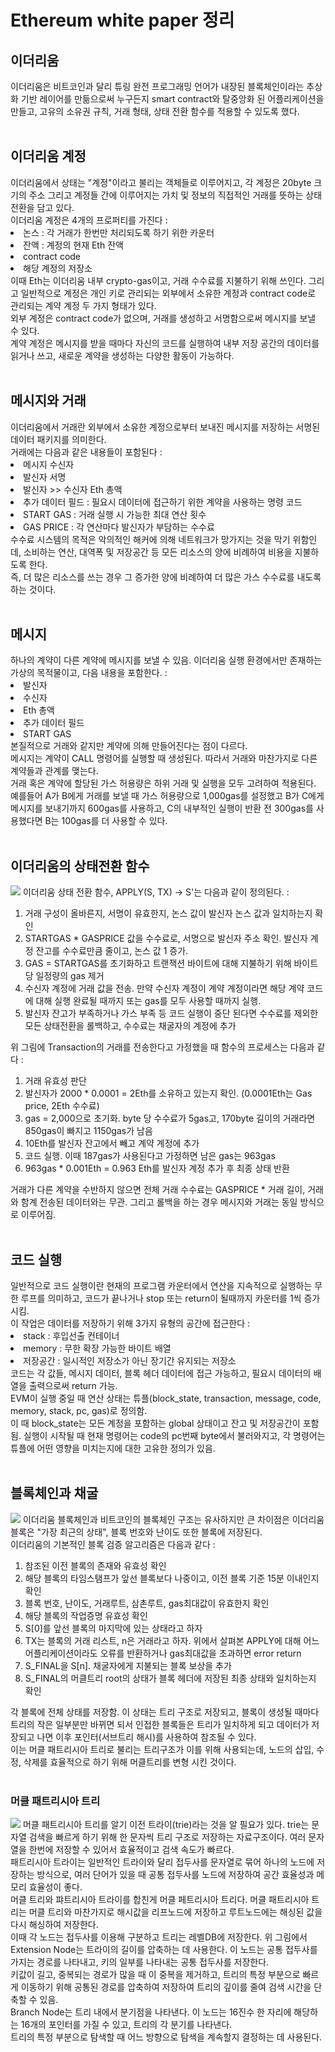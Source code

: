 <h1>Ethereum white paper 정리</h1>
<h2>이더리움</h2>
이더리움은 비트코인과 달리 튜링 완전 프로그래밍 언어가 내장된 블록체인이라는 추상화 기반 레이어를 만듦으로써 누구든지 smart contract와 탈중앙화 된 어플리케이션을 만들고, 고유의 소유권 규칙, 거래 형태, 상태 전환 함수를 적용할 수 있도록 했다.</br></br>

<h2>이더리움 계정</h2>
이더리움에서 상태는 "계정"이라고 불리는 객체들로 이루어지고, 각 계정은 20byte 크기의 주소 그리고 계정들 간에 이루어지는 가치 및 정보의 직접적인 거래를 뜻하는 상태 전환을 담고 있다.</br>
이더리움 계정은 4개의 프로퍼티를 가진다 : </br>
<li>논스 : 각 거래가 한번만 처리되도록 하기 위한 카운터</li>
<li>잔액 : 계정의 현재 Eth 잔액</li>
<li>contract code</li>
<li>해당 계정의 저장소</li>
이때 Eth는 이더리움 내부 crypto-gas이고, 거래 수수료를 지불하기 위해 쓰인다. 그리고 일반적으로 계정은 개인 키로 관리되는 외부에서 소유한 계정과 contract code로 관리되는 계약 계정 두 가지 형태가 있다.</br>
외부 계정은 contract code가 없으며, 거래를 생성하고 서명함으로써 메시지를 보낼 수 있다. </br> 계약 계정은 메시지를 받을 때마다 자신의 코드를 실행하여 내부 저장 공간의 데이터를 읽거나 쓰고, 새로운 계약을 생성하는 다양한 활동이 가능하다.
</br>
</br>

<h2>메시지와 거래</h2>
이더리움에서 거래란 외부에서 소유한 계정으로부터 보내진 메시지를 저장하는 서명된 데이터 패키지를 의미한다.</br>
거래에는 다음과 같은 내용들이 포함된다 : </br>
<li>메시지 수신자</li>
<li>발신자 서명</li>
<li>발신자 >> 수신자 Eth 총액</li>
<li>추가 데이터 필드 : 필요시 데이터에 접근하기 위한 계약을 사용하는 명령 코드</li>
<li>START GAS : 거래 실행 시 가능한 최대 연산 횟수</li>
<li>GAS PRICE : 각 연산마다 발신자가 부담하는 수수료</li>
수수료 시스템의 목적은 악의적인 해커에 의해 네트워크가 망가지는 것을 막기 위함인데, 소비하는 연산, 대역폭 및 저장공간 등 모든 리소스의 양에 비례하여 비용을 지불하도록 한다.</br>
즉, 더 많은 리소스를 쓰는 경우 그 증가한 양에 비례하여 더 많은 가스 수수료를 내도록 하는 것이다.
</br>
</br>
  
<h2>메시지</h2>
하나의 계약이 다른 계약에 메시지를 보낼 수 있음. 이더리움 실행 환경에서만 존재하는 가상의 목적물이고, 다음 내용을 포함한다. : </br>
<li>발신자</li>
<li>수신자</li>
<li>Eth 총액</li>
<li>추가 데이터 필드</li>
<li>START GAS</li>
본질적으로 거래와 같지만 <font weight="bord">계약에 의해</font> 만들어진다는 점이 다르다.</br>
메시지는 계약이 CALL 명령어를 실행할 때 생성된다. 따라서 거래와 마찬가지로 다른 계약들과 관계를 맺는다.</br>
거래 혹은 계약에 할당된 가스 허용량은 하위 거래 및 실행을 모두 고려하여 적용된다. 예를들어 A가 B에게 거래를 보낼 때 가스 허용량으로 1,000gas를 설정했고 B가 C에게 메시지를 보내기까지 600gas를 사용하고, C의 내부적인 실행이 반환 전 300gas를 사용했다면 B는 100gas를 더 사용할 수 있다.
</br>
</br>

<h2>이더리움의 상태전환 함수</h2>
<img src="https://ethereum.org/content/whitepaper/ether-state-transition.png"/>
이더리움 상태 전환 함수, APPLY(S, TX) -> S'는 다음과 같이 정의된다. : </br>
<ol>
  <li>거래 구성이 올바른지, 서명이 유효한지, 논스 값이 발신자 논스 값과 일치하는지 확인</li>
  <li>STARTGAS * GASPRICE 값을 수수료로, 서명으로 발신자 주소 확인. 발신자 계정 잔고를 수수료만큼 줄이고, 논스 값 1 증가.</li>
  <li>GAS = STARTGAS를 초기화하고 트랜잭션 바이트에 대해 지불하기 위해 바이트당 일정량의 gas 제거</li>
  <li>수신자 계정에 거래 값을 전송. 만약 수신자 계정이 계약 계정이라면 해당 계약 코드에 대해 실행 완료될 때까지 또는 gas를 모두 사용할 때까지 실행.</li>
  <li>발신자 잔고가  부족하거나 가스 부족 등 코드 실행이 중단 된다면 수수료를 제외한 모든 상태전환을 롤백하고, 수수료는 채굴자의 계정에 추가</li>
</ol>
위 그림에 Transaction의 거래를 전송한다고 가정했을 때 함수의 프로세스는 다음과 같다 :
<ol>
  <li>거래 유효성 판단</li>
  <li>발신자가 2000 * 0.0001 = 2Eth를 소유하고 있는지 확인. (0.0001Eth는 Gas price, 2Eth 수수료)</li>
  <li>gas = 2,000으로 초기화. byte 당 수수료가 5gas고, 170byte 길이의 거래라면 850gas이 빠지고 1150gas가 남음</li>
  <li>10Eth를 발신자 잔고에서 빼고 계약 계정에 추가</li>
  <li>코드 실행. 이때 187gas가 사용된다고 가정하면 남은 gas는 963gas</li>
  <li>963gas * 0.001Eth = 0.963 Eth를 발신자 계정 추가 후 최종 상태 반환</li>
</ol>
거래가 다른 계약을 수반하지 않으면 전체 거래 수수료는 GASPRICE * 거래 길이, 거래와 함계 전송된 데이터와는 무관. 그리고 롤백을 하는 경우 메시지와 거래는 동일 방식으로 이루어짐.</br>
</br>

<h2>코드 실행</h2>
일반적으로 코드 실행이란 현재의 프로그램 카운터에서 연산을 지속적으로 실행하는 무한 루프를 의미하고, 코드가 끝나거나 stop 또는 return이 될때까지 카운터를 1씩 증가시킴.</br>
이 작업은 데이터를 저장하기 위해 3가지 유형의 공간에 접근한다 : </br>
<li>stack : 후입선출 컨테이너</li>
<li>memory : 무한 확장 가능한 바이트 배열</li>
<li>저장공간 : 일시적인 저장소가 아닌 장기간 유지되는 저장소</li>
코드는 각 값들, 메시지 데이터, 블록 헤더 데이터에 접근 가능하고, 필요시 데이터의 배열을 출력으로써 return 가능.</br>
EVM이 실행 중일 때 연산 상태는 튜플(block_state, transaction, message, code, memory, stack, pc, gas)로 정의함.</br>
이 때 block_state는 모든 계정을 포함하는 global 상태이고 잔고 및 저장공간이 포함됨. 실행이 시작될 때 현재 명령어는 code의 pc번째 byte에서 불러와지고, 각 명령어는 튜플에 어떤 영향을 미치는지에 대한 고유한 정의가 있음.</br>
</br>

<h2>블록체인과 채굴</h2>
<img src="https://ethereum.org/content/whitepaper/ethereum-apply-block-diagram.png"/>
이더리움 블록체인과 비트코인의 블록체인 구조는 유사하지만 큰 차이점은 이더리움 블록은 "가장 최근의 상태", 블록 번호와 난이도 또한 블록에 저장된다.</br>
이더리움의 기본적인 블록 검증 알고리즘은 다음과 같다 : </br>
<ol>
  <li>참조된 이전 블록의 존재와 유효성 확인</li>
  <li>해당 블록의 타임스탬프가 앞선 블록보다 나중이고, 이전 블록 기준 15분 이내인지 확인</li>
  <li>블록 번호, 난이도, 거래루트, 삼촌루트, gas최대값이 유효한지 확인</li>
  <li>해당 블록의 작업증명 유효성 확인</li>
  <li>S[0]를 앞선 블록의 마지막에 있는 상태라고 하자</li>
  <li>TX는 블록의 거래 리스트, n은 거래라고 하자. 위에서 살펴본 APPLY에 대해 어느 어플리케이션이라도 오류를 반환하거나 gas최대값을 초과하면 error return</li>
  <li>S_FINAL을 S[n]. 채굴자에게 지불되는 블록 보상을 추가</li>
  <li>S_FINAL의 머클트리 root의 상태가 블록 헤더에 저장된 최종 상태와 일치하는지 확인</li>
</ol>
각 블록에 전체 상태를 저장함. 이 상태는 트리 구조로 저장되고, 블록이 생성될 때마다 트리의 작은 일부분만 바뀌면 되서 인접한 블록들은 트리가 일치하게 되고 데이터가 저장되고 나면 이후 포인터(서브트리 해시)를 사용하여 참조될 수 있다.</br>
이는 머클 패트리시아 트리로 불리는 트리구조가 이를 위해 사용되는데, 노드의 삽입, 수정, 삭제를 효율적으로 하기 위해 머클트리를 변형 시킨 것이다.</br>
</br>

<h3>머클 패트리시아 트리</h3>
<img src="https://velog.velcdn.com/images/choyeah/post/901cf7f4-907b-4534-8374-1e4fe178652b/image.png"/>
머클 패트리시아 트리를 알기 이전 트라이(trie)라는 것을 알 필요가 있다. trie는 문자열 검색을 빠르게 하기 위해 한 문자씩 트리 구조로 저장하는 자료구조이다. 여러 문자열을 한번에 저장할 수 있어서 효율적이고 검색 속도가 빠르다.</br>
패트리시아 트라이는 일반적인 트라이와 달리 접두사를 문자열로 묶어 하나의 노드에 저장하는 방식으로, 여러 단어가 있을 때 공통 접두사를 노드에 저장하여 공간 효율성과 메모리 효율성이 좋다.</br>
머클 트리와 퍄트리시아 트라이를 합친게 머클 페트리시아 트리다. 머클 패트리시아 트리는 머클 트리와 마찬가지로 해시값을 리프노드에 저장하고 루트노드에는 해싱된 값을 다시 해싱하여 저장한다.</br>
이때 각 노드는 접두사를 이용해 구분하고 트리는 레벨DB에 저장한다. 위 그림에서 <font weight="bold">Extension Node</font>는 트라이의 길이를 압축하는 데 사용한다. 이 노드는 공통 접두사를 가지는 경로를 나타내고, 키의 일부를 나타내는 공통 접두사를 저장한다.</br>
키값이 길고, 중복되는 경로가 많을 때 이 중복을 제거하고, 트리의 특정 부분으로 빠르게 이동하기 위해 공통된 경로를 압축하여 저장하여 트리의 깊이를 줄여 검색 시간을 단축할 수 있음.</br>
<font weight="bold">Branch Node</font>는 트리 내에서 분기점을 나타낸다. 이 노드는 16진수 한 자리에 해당하는 16개의 포인터를 가질 수 있고, 트리의 각 분기를 나타낸다.</br>
트리의 특정 부분으로 탐색할 때 어느 방향으로 탐색을 계속할지 결정하는 데 사용된다.</br>
</br>
